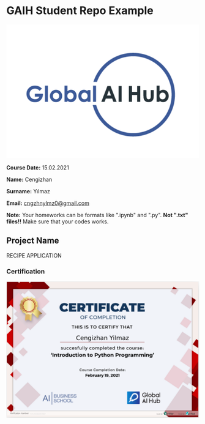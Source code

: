 # GAIH Student Repo Example
![](https://github.com/cengizhanylmz/gaih-students-repo-example/blob/main/logo.png)

**Course Date:** 15.02.2021  

**Name:** Cengizhan

**Surname:** Yılmaz

**Email:** cngzhnylmz0@gmail.com  

**Note:** Your homeworks can be formats like ".ipynb" and ".py". **Not ".txt" files!!** Make sure that your codes works.  

## Project Name
RECIPE APPLICATION


### Certification
![](https://github.com/cengizhanylmz/gaih-students-repo-example/blob/main/11.png)

